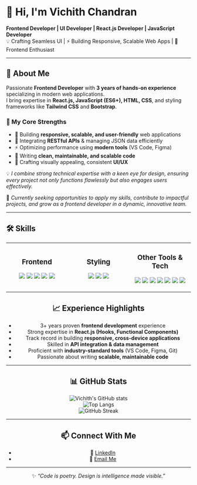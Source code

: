 # 👋 Hi, I'm Vichith Chandran  

**Frontend Developer | UI Developer | React.js Developer | JavaScript Developer**  
💡 Crafting Seamless UI | ⚡ Building Responsive, Scalable Web Apps | 🎨 Frontend Enthusiast  

---

## 🚀 About Me  

Passionate **Frontend Developer** with **3 years of hands-on experience** specializing in modern web applications.  
I bring expertise in **React.js, JavaScript (ES6+), HTML, CSS**, and styling frameworks like **Tailwind CSS** and **Bootstrap**.  

### 🔑 My Core Strengths  
- 📱 Building **responsive, scalable, and user-friendly** web applications  
- 🔗 Integrating **RESTful APIs** & managing JSON data efficiently  
- ⚡ Optimizing performance using **modern tools** (VS Code, Figma)  
- 🧹 Writing **clean, maintainable, and scalable code**  
- 🎨 Crafting visually appealing, consistent **UI/UX**  

💡 *I combine strong technical expertise with a keen eye for design, ensuring every project not only functions flawlessly but also engages users effectively.*  

📌 *Currently seeking opportunities to apply my skills, contribute to impactful projects, and grow as a frontend developer in a dynamic, innovative team.*  

---

## 🛠️ Skills  

<div align="center">

<table>
  <tr>
    <td align="center" width="33%">
      <h3>Frontend</h3>
      <p>
        <img src="https://img.shields.io/badge/-React-61DAFB?logo=react&logoColor=black&style=flat" />
        <img src="https://img.shields.io/badge/-JavaScript-F7DF1E?logo=javascript&logoColor=black&style=flat" />
        <img src="https://img.shields.io/badge/-Next.js-000000?logo=next.js&logoColor=white&style=flat" />
        <img src="https://img.shields.io/badge/-HTML5-E34F26?logo=html5&logoColor=white&style=flat" />
        <img src="https://img.shields.io/badge/-CSS3-1572B6?logo=css3&logoColor=white&style=flat" />
      </p>
    </td>
    <td align="center" width="33%">
      <h3>Styling</h3>
      <p>
        <img src="https://img.shields.io/badge/-TailwindCSS-38B2AC?logo=tailwind-css&logoColor=white&style=flat" />
        <img src="https://img.shields.io/badge/-Bootstrap-7952B3?logo=bootstrap&logoColor=white&style=flat" />
        <img src="https://img.shields.io/badge/-MUI-007FFF?logo=mui&logoColor=white&style=flat" />
      </p>
    </td>
    <td align="center" width="33%">
      <h3>Other Tools & Tech</h3>
      <p>
        <img src="https://img.shields.io/badge/-Git-F05032?logo=git&logoColor=white&style=flat" />
        <img src="https://img.shields.io/badge/-Figma-F24E1E?logo=figma&logoColor=white&style=flat" />
        <img src="https://img.shields.io/badge/-Visual%20Studio%20Code-007ACC?logo=visualstudiocode&logoColor=white&style=flat" />
         <img src="https://img.shields.io/badge/-CKEditor%205-0288D1?logo=ckeditor&logoColor=white&style=flat" />
        <img src="https://img.shields.io/badge/-Python-3776AB?logo=python&logoColor=white&style=flat" />
        <img src="https://img.shields.io/badge/-SQL-003B57?logo=database&logoColor=white&style=flat" />
        <img src="https://img.shields.io/badge/-PHP-777BB4?logo=php&logoColor=white&style=flat" />
      </p>
    </td>
  </tr>
</table>


## 📈 Experience Highlights  

- 3+ years proven **frontend development** experience  
- Strong expertise in **React.js (Hooks, Functional Components)**  
- Track record in building **responsive, cross-device applications**  
- Skilled in **API integration & data management**  
- Proficient with **industry-standard tools** (VS Code, Figma, Git)  
- Passionate about writing **scalable, maintainable code**  

---

## 📊 GitHub Stats  

![Vichith's GitHub stats](https://github-readme-stats.vercel.app/api?username=vichithchandran&show_icons=true&theme=tokyonight)  
![Top Langs](https://github-readme-stats.vercel.app/api/top-langs/?username=vichithchandran&layout=compact&theme=tokyonight)  
![GitHub Streak](https://streak-stats.demolab.com?user=vichithchandran&theme=tokyonight&hide_border=false)  

---

## 📫 Connect With Me  

- 💼 [LinkedIn](https://www.linkedin.com/in/vichith-chandran-652307209)  
- 📧 [Email Me](mailto:your.email@example.com)  

---

✨ *“Code is poetry. Design is intelligence made visible.”*  

